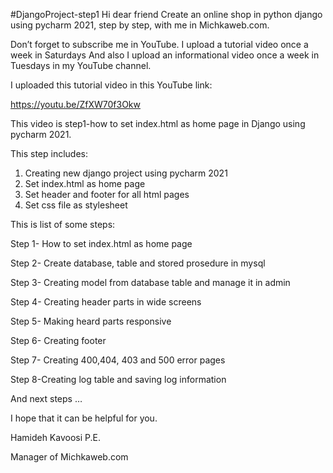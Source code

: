 #DjangoProject-step1
Hi dear friend
Create an online shop in python django using pycharm 2021, step by step, with me in Michkaweb.com.

Don’t forget to subscribe me in YouTube.
I upload a tutorial video once a week in Saturdays 
And also I upload an informational video once a week in Tuesdays in my YouTube channel.

I uploaded this tutorial video in this YouTube link:

https://youtu.be/ZfXW70f3Okw

This video is step1-how to set index.html as home page in Django using pycharm 2021.

This step includes:

1.	Creating new django project using pycharm 2021
2.	Set index.html as home page
3.	Set header and footer for all html pages
4.	Set css file as stylesheet

This is list of some steps:

Step 1- How to set index.html as home page 

Step 2- Create database, table and stored prosedure in mysql

Step 3- Creating model from database table and manage it in admin 

Step 4- Creating header parts in wide screens

Step 5- Making heard parts responsive

Step 6- Creating footer

Step 7- Creating 400,404, 403 and 500 error pages

Step 8-Creating log table and saving log information

And next steps …


I hope that it can be helpful for you.

Hamideh Kavoosi P.E.

Manager of Michkaweb.com




